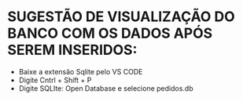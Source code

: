 # SUGESTÃO DE VISUALIZAÇÃO DO BANCO COM OS DADOS APÓS SEREM INSERIDOS:
- Baixe a extensão Sqlite pelo VS CODE
- Digite Cntrl + Shift + P
- Digite SQLIte: Open Database e selecione pedidos.db